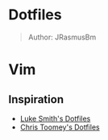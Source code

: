 # Dotfiles

> Author: JRasmusBm

# Vim

## Inspiration

- [Luke Smith's Dotfiles](https://github.com/LukeSmithxyz/voidrice)
- [Chris Toomey's Dotfiles](https://github.com/christoomey/dotfiles)

